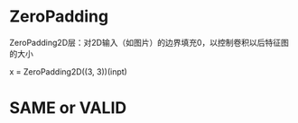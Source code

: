 # ZeroPadding
ZeroPadding2D层：对2D输入（如图片）的边界填充0，以控制卷积以后特征图的大小

x = ZeroPadding2D((3, 3))(inpt)

# SAME or VALID
